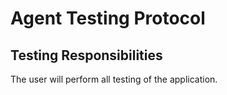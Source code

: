 # Agent Testing Protocol

## Testing Responsibilities

The user will perform all testing of the application.